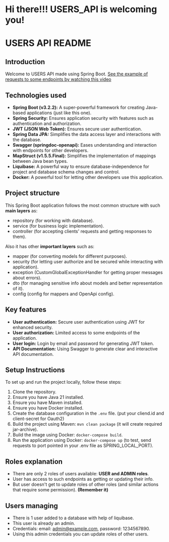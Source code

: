 # Hi there!!! USERS_API is welcoming you!

# USERS API README

## Introduction

Welcome to USERS API made using Spring Boot.
[See the example of requests to some endpoints by watching this video](https://www.loom.com/share/cbd5d2ebafda45a38d57762ea12b0d41?sid=2173edcc-05f7-40aa-94e0-0dc06b8091f9)

## Technologies used

- **Spring Boot (v3.2.2):** A super-powerful framework for creating Java-based applications (just like this one).
- **Spring Security:** Ensures application security with features such as authentication and authorization.
- **JWT (JSON Web Token):** Ensures secure user authentication.
- **Spring Data JPA:** Simplifies the data access layer and interactions with the database.
- **Swagger (springdoc-openapi):** Eases understanding and interaction with endpoints for other developers.
- **MapStruct (v1.5.5.Final):** Simplifies the implementation of mappings between Java bean types.
- **Liquibase:** A powerful way to ensure database-independence for project and database schema changes and control.
- **Docker:** A powerful tool for letting other developers use this application.

## Project structure

This Spring Boot application follows the most common structure with such **main layers** as:
- repository (for working with database).
- service (for business logic implementation).
- controller (for accepting clients' requests and getting responses to them).

Also it has other **important layers** such as:
- mapper (for converting models for different purposes).
- security (for letting user authorize and be secured while interacting with application).
- exception (CustomGlobalExceptionHandler for getting proper messages about errors).
- dto (for managing sensitive info about models and better representation of it).
- config (config for mappers and OpenApi config).

## Key features

- **User authentication:** Secure user authentication using JWT for enhanced security.
- **User authorization:** Limited access to some endpoints of the application.
- **User login:** Login by email and password for generating JWT token.
- **API Documentation:** Using Swagger to generate clear and interactive API documentation.

## Setup Instructions

To set up and run the project locally, follow these steps:

1. Clone the repository.
2. Ensure you have Java 21 installed.
3. Ensure you have Maven installed.
4. Ensure you have Docker installed.
5. Create the database configuration in the `.env` file. (put your cliend.id and client-secret for Oauth2)
6. Build the project using Maven: `mvn clean package` (it will create required jar-archive).
7. Build the image using Docker: `docker-compose build`.
8. Run the application using Docker: `docker-compose up` (to test, send requests to port pointed in your .env file as SPRING_LOCAL_PORT).

## Roles explanation

- There are only 2 roles of users available: **USER and ADMIN roles**.
- User has access to such endpoints as getting or updating their info.
- But user doesn't get to update roles of other roles (and similar actions that require some permission). **(Remember it)**

## Users managing

- There is 1 user added to a database with help of liquibase.
- This user is already an admin.
- Credentials: email: admin@example.com, password: 1234567890.
- Using this admin credentials you can update roles of other users.
